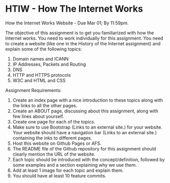 # HTIW - How The Internet Works
How the Internet Works Website - Due Mar 01; By 11:59pm.

The objective of this assignment is to get you familiarized with how the Internet works. You need to work individually for this assignment. You need to create a website (like one in the History of the Internet assignment) and explain some of the following topics:

1.  Domain names and ICANN
2.  IP Addresses, Packets and Routing
3.  DNS
4.  HTTP and HTTPS protocols
5.  W3C and HTML and CSS

Assignment Requirements:

1.  Create an index page with a nice introduction to these topics along with the links to all the other pages.
2.  Create an ABOUT page, discussing about this assignment, along with few lines about yourself.
3.  Create one page for each of the topics.
4.  Make sure to use Bootstrap (Links to an external site.) for your website. Your website should have a navigation bar (Links to an external site.) containing the   inks to different pages.
5.  Host this website on Github Pages or AFS.
6.  The README file of the Github repository for this assignment should clearly mention the URL of the website. 
7.  Each topic should be introduced with the concept/definition, followed by some examples and a section explaining why we use them. 
8.  Add at least 1 image for each topic and explain them.
9.  You should have at least 10 feature commits.
